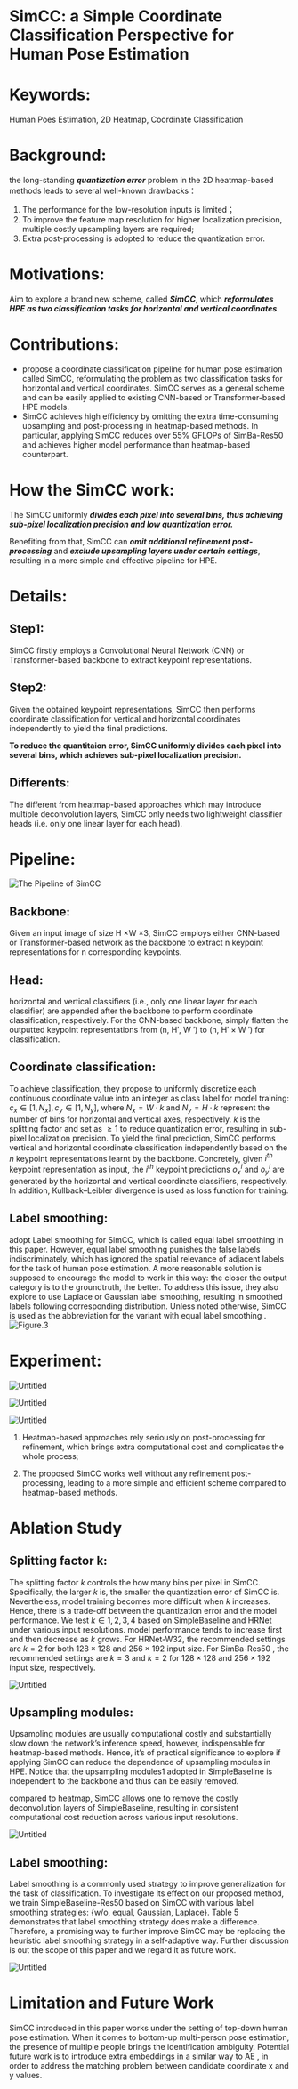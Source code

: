 # SimCC: a Simple Coordinate Classification Perspective for Human Pose Estimation

# Keywords:

 Human Poes Estimation, 2D Heatmap, Coordinate Classification

# Background:

the long-standing ***quantization error*** problem in the 2D heatmap-based methods leads to several well-known drawbacks：

1. The performance for the low-resolution inputs is limited；
2. To improve the feature map resolution for higher localization precision, multiple costly upsampling layers are required;
3. Extra post-processing is adopted to reduce the quantization error.

# Motivations:

Aim to explore a brand new scheme, called ***SimCC***, which ***reformulates HPE as two classification tasks for horizontal and vertical coordinates***.

# Contributions:

- propose a coordinate classification pipeline for human pose estimation called SimCC, reformulating the problem as two classification tasks for horizontal and vertical coordinates. SimCC serves as a general scheme and can be easily applied to existing CNN-based or Transformer-based HPE models.
- SimCC achieves high efficiency by omitting the extra time-consuming upsampling and post-processing in heatmap-based methods. In particular, applying SimCC reduces over 55% GFLOPs of SimBa-Res50 and achieves higher model performance than heatmap-based counterpart.

# How the SimCC work:

The SimCC uniformly ***divides each pixel into several bins, thus achieving sub-pixel localization precision and low quantization error.***

 Benefiting from that, SimCC can ***omit additional refinement post-processing*** and ***exclude upsampling layers under certain settings***, resulting in a more simple and effective pipeline for HPE.

# Details:

## Step1:

SimCC firstly employs a Convolutional Neural Network (CNN) or Transformer-based backbone to extract keypoint representations.

## Step2:

Given the obtained keypoint representations, SimCC then performs coordinate classification for vertical and horizontal coordinates independently to yield the final predictions.

**To reduce the quantitaion error, SimCC uniformly divides each pixel into several bins, which achieves sub-pixel localization precision.**

## Differents:

The different from heatmap-based approaches which may introduce multiple deconvolution layers, SimCC only needs two lightweight classifier heads (i.e. only one linear layer for each head).

# Pipeline:

![The Pipeline of SimCC](https://github.com/Visual-Pose-Lab/awesome-pose-estimation/blob/main/papers/attachment/ThePipeLineofSimCC.png)
                                                                                                                                                                                                  

## Backbone:

Given an input image of size H ×W ×3, SimCC employs either CNN-based or Transformer-based network  as the backbone to extract n keypoint representations for n corresponding keypoints.

## Head:

horizontal and vertical classifiers (i.e., only one linear layer for each classifier) are appended after the backbone to perform coordinate classification, respectively. For the CNN-based backbone, simply flatten the outputted keypoint representations from (n, H′, W ′) to (n, H′ × W ′) for classification. 

## Coordinate classification:

To achieve classification, they propose to uniformly discretize each continuous coordinate value into an integer as class label for model training: $c_x ∈ [1, N_x], c_y ∈ [1, N_y]$, where $N_x = W · k$  and $N_y = H · k$ represent the number of bins for horizontal and vertical axes, respectively. $k$ is the splitting factor and set as $≥ 1$ to reduce quantization error, resulting in sub-pixel localization precision. To yield the final prediction, SimCC performs vertical and horizontal coordinate classification independently based on the $n$ keypoint representations learnt by the backbone. Concretely, given $i^{th}$ keypoint representation as input, the $i^{th}$ keypoint predictions $o^i_x$ and $o^i_y$ are generated by the horizontal and vertical coordinate classifiers, respectively. In addition, Kullback–Leibler divergence is used as loss function for training.

## Label smoothing:

adopt Label smoothing for SimCC, which is called equal label smoothing in this paper. However, equal label smoothing punishes the false labels indiscriminately, which has ignored the spatial relevance of adjacent labels for the task of human pose estimation. A more reasonable solution is supposed to encourage the model to work in this way: the closer the output category is to the groundtruth, the better. To address this issue, they also explore to use Laplace or Gaussian label smoothing, resulting in smoothed labels following corresponding distribution. Unless noted otherwise, SimCC is used as the abbreviation for the variant with equal label smoothing .
![Figure.3](https://github.com/Visual-Pose-Lab/awesome-pose-estimation/assets/73063807/89c4202d-6f54-4370-bac9-b2319a1b8f3f)

# Experiment:

![Untitled](https://prod-files-secure.s3.us-west-2.amazonaws.com/081f6618-b643-4c9c-ad73-41c61ae95120/1e98f6b7-9d95-44a0-bf4b-9f0acf6db64d/Untitled.png)

![Untitled](https://prod-files-secure.s3.us-west-2.amazonaws.com/081f6618-b643-4c9c-ad73-41c61ae95120/928909af-0ed7-4a93-acf8-124ef2b47bb6/Untitled.png)

![Untitled](https://prod-files-secure.s3.us-west-2.amazonaws.com/081f6618-b643-4c9c-ad73-41c61ae95120/71f68e0b-0d48-48e4-8c24-eb93539248f7/Untitled.png)

1) Heatmap-based approaches rely seriously on post-processing for refinement, which brings extra computational cost and complicates the whole process;

2) The proposed SimCC works well without any refinement post-processing, leading to a more simple and efficient scheme compared to heatmap-based methods.

# Ablation Study

## Splitting factor k:

The splitting factor $k$ controls the how many bins per pixel in SimCC. Specifically, the larger $k$  is, the smaller the quantization error of SimCC is. Nevertheless, model training becomes more difficult when  $k$  increases. Hence, there is a trade-off between the quantization error and the model performance. We test $k ∈ {1, 2, 3, 4}$  based on SimpleBaseline  and HRNet  under various input resolutions. model performance tends to increase first and then decrease as  $k$ grows. For HRNet-W32, the recommended settings are $k = 2$ for both $128×128$ and $256×192$ input size. For SimBa-Res50 , the recommended settings are $k = 3$ and $k = 2$  for $128×128$ and $256×192$ input size, respectively.

![Untitled](https://prod-files-secure.s3.us-west-2.amazonaws.com/081f6618-b643-4c9c-ad73-41c61ae95120/cdaa655a-30df-4c15-a483-7a14f0cf80c0/Untitled.png)

## Upsampling modules:

Upsampling modules are usually computational costly and substantially slow down the network’s inference speed, however, indispensable for heatmap-based methods. Hence, it’s of practical significance to explore if applying SimCC can reduce the dependence of upsampling modules in HPE. Notice that the upsampling modules1 adopted in SimpleBaseline  is independent to the backbone and thus can be easily removed.

compared to heatmap, SimCC allows one to remove the costly deconvolution layers of SimpleBaseline, resulting in consistent computational cost reduction across various input resolutions.

![Untitled](https://prod-files-secure.s3.us-west-2.amazonaws.com/081f6618-b643-4c9c-ad73-41c61ae95120/ff5a58cf-d37a-44a2-8998-46e8e1e46d32/Untitled.png)

## Label smoothing:

Label smoothing  is a commonly used strategy to improve generalization for the task of classification. To investigate its effect on our proposed method, we train SimpleBaseline-Res50  based on SimCC with various label smoothing strategies: {w/o, equal, Gaussian, Laplace}. Table 5 demonstrates that label smoothing strategy does make a difference. Therefore, a promising way to further improve SimCC may be replacing the heuristic label smoothing strategy in a self-adaptive way. Further discussion is out the scope of this paper and we regard it as future work.

![Untitled](https://prod-files-secure.s3.us-west-2.amazonaws.com/081f6618-b643-4c9c-ad73-41c61ae95120/e5a7f81d-12f0-404f-a821-5ad0281edf07/Untitled.png)

# Limitation and Future Work

SimCC introduced in this paper works under the setting of top-down human pose estimation. When it comes to bottom-up multi-person pose estimation, the presence of multiple people brings the identification ambiguity. Potential future work is to introduce extra embeddings in a similar way to AE , in order to address the matching problem between candidate coordinate x and y values.
